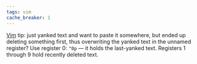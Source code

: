 ```yaml
---
tags: vim
cache_breaker: 1
---
```


[Vim](/wiki/Vim) tip: just yanked text and want to paste it somewhere, but ended up deleting something first, thus overwriting the yanked text in the unnamed register? Use register 0: `"0p` — it holds the last-yanked text. Registers 1 through 9 hold recently deleted text.
